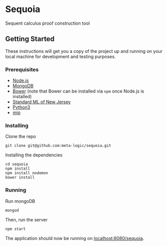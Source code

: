 # Sequoia
Sequent calculus proof construction tool

## Getting Started
These instructions will get you a copy of the project up and running on your local machine for development and testing purposes.

### Prerequisites

- [Node.js](http://nodejs.org/)
- [MongoDB](https://www.mongodb.com/download-center?jmp=nav)
- [Bower](https://bower.io/) (note that Bower can be installed via `npm` once Node.js is installed)
- [Standard ML of New Jersey](https://www.smlnj.org/)
- [Python3](https://www.python.org/download/releases/3.0/) 
- [mip](https://pypi.org/project/mip/)

### Installing

Clone the repo

```
git clone git@github.com:meta-logic/sequoia.git
```

Installing the dependencies

```
cd sequoia
npm install
npm install nodemon
bower install
```

### Running

Run mongoDB

```
mongod
```
Then, run the server

```
npm start
```
The application should now be running on [localhost:8080/sequoia](http://localhost:8080/sequoia).
